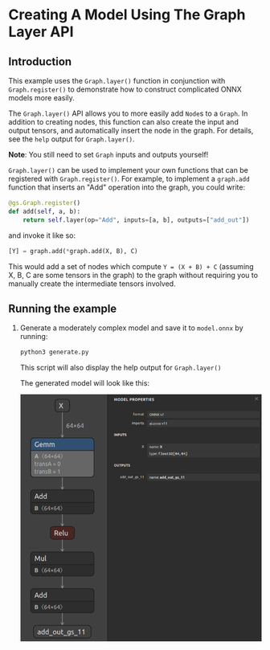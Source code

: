 # Creating A Model Using The Graph Layer API

## Introduction

This example uses the `Graph.layer()` function in conjunction with `Graph.register()` to
demonstrate how to construct complicated ONNX models more easily.

The `Graph.layer()` API allows you to more easily add `Node`s to a `Graph`. In addition to
creating nodes, this function can also create the input and output tensors, and automatically
insert the node in the graph. For details, see the `help` output for `Graph.layer()`.

**Note**: You still need to set `Graph` inputs and outputs yourself!

`Graph.layer()` can be used to implement your own functions that can be registered with `Graph.register()`.
For example, to implement a `graph.add` function that inserts an "Add" operation into the graph, you could write:
```python
@gs.Graph.register()
def add(self, a, b):
    return self.layer(op="Add", inputs=[a, b], outputs=["add_out"])
```

and invoke it like so:
```python
[Y] = graph.add(*graph.add(X, B), C)
```

This would add a set of nodes which compute `Y = (X + B) + C` (assuming X, B, C are some tensors in the graph)
to the graph without requiring you to manually create the intermediate tensors involved.

## Running the example

1. Generate a moderately complex model and save it to `model.onnx` by running:
    ```bash
    python3 generate.py
    ```

    This script will also display the help output for `Graph.layer()`

    The generated model will look like this:

    ![../resources/07_model.onnx.png](../resources/07_model.onnx.png)
